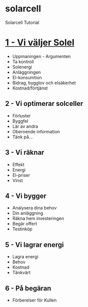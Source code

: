 # solarcell
Solarcell Tutorial

<h1><a href="1-solel.md">1 - Vi väljer Solel</a></h1>

* Uppmaningen - Argumenten
* Ta kontroll
* Solenergi
* Anläggningen
* El-konsumtion
* Bidrag, bygglov och elsäkerhet
* Kostnad/förtjänst

## 2 - Vi optimerar solceller
* Förluster
* Byggfel
* Lär av andra
* Oberoende information
* Tänk på...

## 3 - Vi räknar
* Effekt
* Energi
* El-priser
* Vinst

## 4 - Vi bygger 
* Analysera dina behov
* Din anläggning 
* Räkna hem investeringen
* Begär offert
* Testinköp

## 5 - Vi lagrar energi
* Lagra energi
* Behov
* Kostnad
* Tänkvärt

## 6 - På begäran
* Förberelser för Kullen

